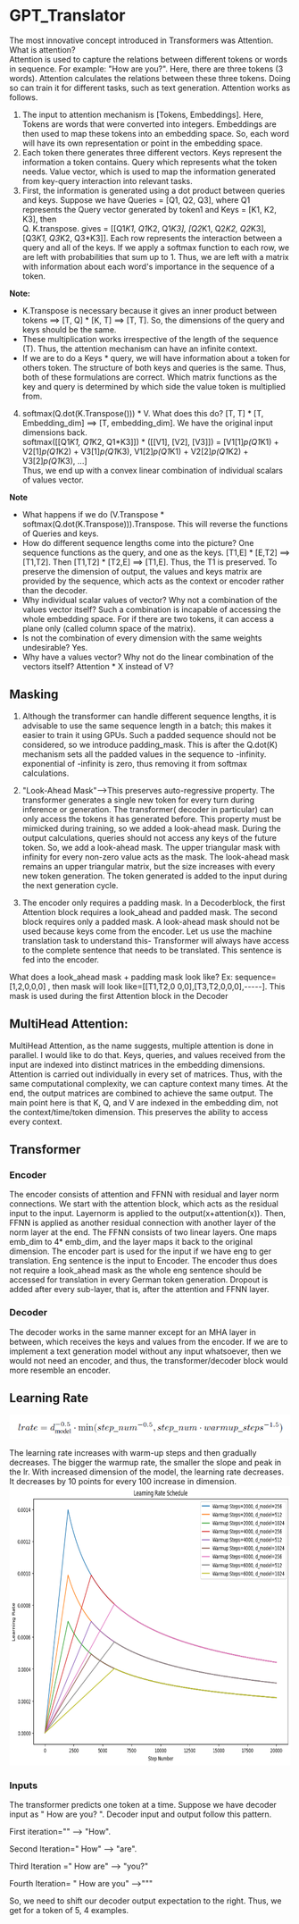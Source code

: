 # GPT_Translator

The most innovative concept introduced in Transformers was Attention. What is attention?  
Attention is used to capture the relations between different tokens or words in sequence. For example: "How are you?". Here, there are three tokens (3 words). Attention calculates the relations between these three tokens. Doing so can train it for different tasks, such as text generation. Attention works as follows.  

1) The input to attention mechanism is [Tokens, Embeddings]. Here, Tokens are words that were converted into integers. Embeddings are then used to map these tokens into an embedding space. So, each word will have its own representation or point in the embedding space.  
2) Each token there generates three different vectors. Keys represent the information a token contains. Query which represents what the token needs. Value vector, which is used to map the information generated from key-query interaction into relevant tasks.  
3) First, the information is generated using a dot product between queries and keys. Suppose we have Queries = [Q1, Q2, Q3], where Q1 represents the Query vector generated by token1 and Keys = [K1, K2, K3], then  
    Q. K.transpose. gives = [[Q1*K1, Q1*K2, Q1*K3], [Q2*K1, Q2*K2, Q2*K3], [Q3*K1, Q3*K2, Q3*K3]]. Each row represents the interaction between a query and all of the keys. If we apply a softmax function to each row, we are left with probabilities that sum up to 1. Thus, we are left with a matrix with information about each word's importance in the sequence of a token.  

**Note:**   
- K.Transpose is necessary because it gives an inner product between tokens ==> [T, Q] * [K, T] ==> [T, T]. So, the dimensions of the query and keys should be the same.  
- These multiplication works irrespective of the length of the sequence (T). Thus, the attention mechanism can have an infinite context.
- If we are to do a Keys * query, we will have information about a token for others token. The structure of both keys and queries is the same. Thus, both of these formulations are correct. Which matrix functions as the key and query is determined by which side the value token is multiplied from. 

4) softmax(Q.dot(K.Transpose())) * V. What does this do? [T, T] * [T, Embedding_dim] ==> [T, embedding_dim]. We have the original input dimensions back.  
   softmax([[Q1*K1, Q1*K2, Q1*K3]]) * ([[V1], [V2], [V3]]) = [V1[1]*p(Q1*K1) + V2[1]*p(Q1*K2) + V3[1]*p(Q1*K3), V1[2]*p(Q1*K1) + V2[2]*p(Q1*K2) + V3[2]*p(Q1*K3), ...]  
   Thus, we end up with a convex linear combination of individual scalars of values vector.
   
**Note**
- What happens if we do (V.Transpose * softmax(Q.dot(K.Transpose))).Transpose. This will reverse the functions of Queries and keys. 
- How do different sequence lengths come into the picture? One sequence functions as the query, and one as the keys. [T1,E] * [E,T2] ==> [T1,T2]. Then [T1,T2] * [T2,E] ==> [T1,E]. Thus, the T1 is preserved. To preserve the dimension of output, the values and keys matrix are provided by the sequence, which acts as the context or encoder rather than the decoder.  
- Why individual scalar values of vector? Why not a combination of the values vector itself? Such a combination is incapable of accessing the whole embedding space. For if there are two tokens, it can access a plane only (called column space of the matrix).  
- Is not the combination of every dimension with the same weights undesirable? Yes.  
- Why have a values vector? Why not do the linear combination of the vectors itself? Attention * X instead of V?

 ## Masking
1) Although the transformer can handle different sequence lengths, it is advisable to use the same sequence length in a batch; this makes it easier to train it using GPUs. Such a padded sequence should not be considered, so we introduce padding_mask. This is after the Q.dot(K) mechanism sets all the padded values in the sequence to -infinity. exponential of -infinity is zero, thus removing it from softmax calculations. 

2) "Look-Ahead Mask"-->This preserves auto-regressive property. The transformer generates a single new token for every turn during inference or generation. The transformer( decoder in particular) can only access the tokens it has generated before. This property must be mimicked during training, so we added a look-ahead mask. During the output calculations, queries should not access any keys of the future token. So, we add a look-ahead mask. The upper triangular mask with infinity for every non-zero value acts as the mask. The look-ahead mask remains an upper triangular matrix, but the size increases with every new token generation. The token generated is added to the input during the next generation cycle.

3) The encoder only requires a padding mask. In a Decoderblock, the first Attention block requires a look_ahead and padded mask. The second block requires only a padded mask. A look-ahead mask should not be used because keys come from the encoder. Let us use the machine translation task to understand this- Transformer will always have access to the complete sentence that needs to be translated. This sentence is fed into the encoder.

What does a look_ahead mask + padding mask look like?
Ex: sequence=[1,2,0,0,0] , then mask will look like=[[T1,T2,0 0,0],[T3,T2,0,0,0],-----]. This mask is used during the first Attention block in the Decoder

## MultiHead Attention:

MultiHead Attention, as the name suggests, multiple attention is done in parallel. I would like to do that. Keys, queries, and values received from the input are indexed into distinct matrices in the embedding dimensions. Attention is carried out individually in every set of matrices. 
Thus, with the same computational complexity, we can capture context many times. At the end, the output matrices are combined to achieve the same output. The main point here is that K, Q, and V are indexed in the embedding dim, not the context/time/token dimension. This preserves the ability to access every context.

## Transformer

### Encoder
The encoder consists of attention and FFNN with residual and layer norm connections. We start with the attention block, which acts as the residual input to the input. Layernorm is applied to the output(x+attention(x)). Then, FFNN is applied as another residual connection with another layer of the norm layer at the end. The FFNN consists of two linear layers. One maps emb_dim to 4* emb_dim, and the layer maps it back to the original dimension. The encoder part is used for the input if we have eng to ger translation. Eng sentence is the input to Encoder. The encoder thus does not require a look_ahead mask as the whole eng sentence should be accessed for translation in every German token generation. Dropout is added after every sub-layer, that is, after the attention and FFNN layer.

### Decoder 

The decoder works in the same manner except for an MHA layer in between, which receives the keys and values from the encoder. If we are to implement a text generation model without any input whatsoever, then we would not need an encoder, and thus, the transformer/decoder block would more resemble an encoder. 


## Learning Rate

![](https://github.com/JitheshPavan/GPT_Translator/blob/main/data/lr_formula.PNG)

The learning rate increases with warm-up steps and then gradually decreases. The bigger the warmup rate, the smaller the slope and peak in the lr. 
With increased dimension of the model, the learning rate decreases. It decreases by 10 points for every 100 increase in dimension. 
<img src="https://github.com/JitheshPavan/GPT_Translator/blob/main/data/learning_rate.png" width="800" height="500">

### Inputs
The transformer predicts one token at a time. Suppose we have decoder input as "<Start> How are you? <END>". Decoder input and output follow this pattern. 

First iteration="<START>" --> "How".

Second Iteration="<START> How" --> "are". 

Third Iteration ="<START> How are" --> "you?"

Fourth Iteration= "<START> How are you" -->""<END>"

So, we need to shift our decoder output expectation to the right. Thus, we get for a token of 5, 4 examples.

